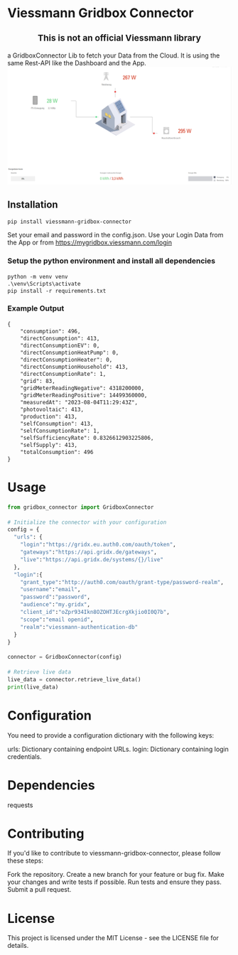 # Viessmann Gridbox Connector
### **<h3 style="text-align: center;">This is not an official Viessmann library</h3>**

a GridboxConnector Lib to fetch your Data from the Cloud.
It is using the same Rest-API like the Dashboard and the App.
![Screenshot vom mygridbox](images/screenshot.png)

## Installation
```script shell
pip install viessmann-gridbox-connector
```
Set your email and password in the config.json. 
Use your Login Data from the App or from https://mygridbox.viessmann.com/login

### Setup the python environment and install all dependencies

```script shell
python -m venv venv
.\venv\Scripts\activate
pip install -r requirements.txt
```
### Example Output
```script json
{
    "consumption": 496,
    "directConsumption": 413,
    "directConsumptionEV": 0,
    "directConsumptionHeatPump": 0,
    "directConsumptionHeater": 0,
    "directConsumptionHousehold": 413,
    "directConsumptionRate": 1,
    "grid": 83,
    "gridMeterReadingNegative": 4318200000,
    "gridMeterReadingPositive": 14499360000,
    "measuredAt": "2023-08-04T11:29:43Z",
    "photovoltaic": 413,
    "production": 413,
    "selfConsumption": 413,
    "selfConsumptionRate": 1,
    "selfSufficiencyRate": 0.8326612903225806,
    "selfSupply": 413,
    "totalConsumption": 496
}
```

# Usage
```python
from gridbox_connector import GridboxConnector

# Initialize the connector with your configuration
config = {
  "urls": {
    "login":"https://gridx.eu.auth0.com/oauth/token",
    "gateways":"https://api.gridx.de/gateways",
    "live":"https://api.gridx.de/systems/{}/live"
  },
  "login":{
    "grant_type":"http://auth0.com/oauth/grant-type/password-realm",
    "username":"email",
    "password":"password",
    "audience":"my.gridx",
    "client_id":"oZpr934Ikn8OZOHTJEcrgXkjio0I0Q7b",
    "scope":"email openid",
    "realm":"viessmann-authentication-db"
  }
}

connector = GridboxConnector(config)

# Retrieve live data
live_data = connector.retrieve_live_data()
print(live_data)

```
# Configuration
You need to provide a configuration dictionary with the following keys:

urls: Dictionary containing endpoint URLs.
login: Dictionary containing login credentials.

# Dependencies
requests
# Contributing
If you'd like to contribute to viessmann-gridbox-connector, please follow these steps:

Fork the repository.
Create a new branch for your feature or bug fix.
Make your changes and write tests if possible.
Run tests and ensure they pass.
Submit a pull request.


# License

This project is licensed under the MIT License - see the LICENSE file for details.
